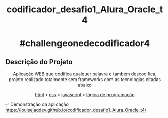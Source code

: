 # <h1 align="center">codificador_desafio1_Alura_Oracle_t4</h1>
### <h1 align="center">#challengeonedecodificador4</h1>

## Descrição do Projeto 
<p align="center">Aplicação WEB que codifica qualquer palavra e também descodifica, projeto realizado totalmente sem frameworks com as tecnologias citadas abaixo</p>
<p align="center">
 <a href="#html">html</a> •
 <a href="#css">css</a> • 
 <a href="#javascript">javascript</a> • 
 <a href="#autor">lógica de programação</a>
</p>
✅ Demonstração da aplicação
<a href="#html">https://louisejaqdev.github.io/codificador_desafio1_Alura_Oracle_t4/</a> 
